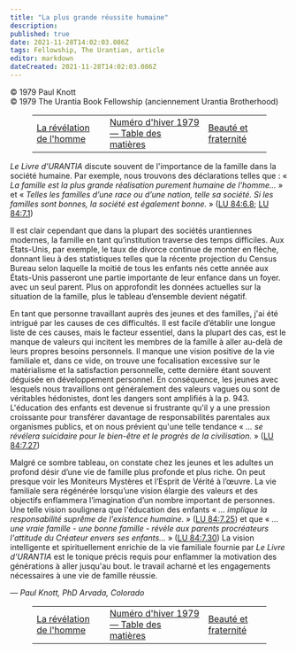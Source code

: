```yaml
---
title: "La plus grande réussite humaine"
description: 
published: true
date: 2021-11-28T14:02:03.086Z
tags: Fellowship, The Urantian, article
editor: markdown
dateCreated: 2021-11-28T14:02:03.086Z
---
```


<p class="v-card v-sheet theme--light grey lighten-3 px-2">© 1979 Paul Knott<br>© 1979 The Urantia Book Fellowship (anciennement Urantia Brotherhood)</p>
<figure class="table chapter-navigator">
  <table>
    <tbody>
      <tr>
        <td>
        <a href="/fr/article/Jim_McNelly/The_Revelation_of_Man">
          <span class="mdi mdi-arrow-left-drop-circle"></span><span class="pl-2">La révélation de l'homme</span>
        </a>
        </td>
        <td>
        <a href="/fr/index/articles_the_urantian#numéro-d'hiver-1979">
          <span class="mdi mdi-book-open-variant"></span><span class="pl-2">Numéro d'hiver 1979 — Table des matières</span>
        </a>
        </td>
        <td>
        <a href="/fr/article/Robert_F_Bruyn/Beauty_and_Brotherhood">
          <span class="pr-2">Beauté et fraternité</span><span class="mdi mdi-arrow-right-drop-circle"></span>
        </a>
        </td>
      </tr>
    </tbody>
  </table>
</figure>



_Le Livre d'URANTIA_ discute souvent de l'importance de la famille dans la société humaine. Par exemple, nous trouvons des déclarations telles que : « _La famille est la plus grande réalisation purement humaine de l'homme..._ » et « _Telles les familles d’une race ou d’une nation, telle sa société. Si les familles sont bonnes, la société est également bonne._ » ([LU 84:6.8](/fr/The_Urantia_Book/84#p6_8); [LU 84:7.1](/fr/The_Urantia_Book/84#p7_1))

Il est clair cependant que dans la plupart des sociétés urantiennes modernes, la famille en tant qu’institution traverse des temps difficiles. Aux États-Unis, par exemple, le taux de divorce continue de monter en flèche, donnant lieu à des statistiques telles que la récente projection du Census Bureau selon laquelle la moitié de tous les enfants nés cette année aux États-Unis passeront une partie importante de leur enfance dans un foyer. avec un seul parent. Plus on approfondit les données actuelles sur la situation de la famille, plus le tableau d’ensemble devient négatif.

En tant que personne travaillant auprès des jeunes et des familles, j'ai été intrigué par les causes de ces difficultés. Il est facile d’établir une longue liste de ces causes, mais le facteur essentiel, dans la plupart des cas, est le manque de valeurs qui incitent les membres de la famille à aller au-delà de leurs propres besoins personnels. Il manque une vision positive de la vie familiale et, dans ce vide, on trouve une focalisation excessive sur le matérialisme et la satisfaction personnelle, cette dernière étant souvent déguisée en développement personnel. En conséquence, les jeunes avec lesquels nous travaillons ont généralement des valeurs vagues ou sont de véritables hédonistes, dont les dangers sont amplifiés à la p. 943. L'éducation des enfants est devenue si frustrante qu'il y a une pression croissante pour transférer davantage de responsabilités parentales aux organismes publics, et on nous prévient qu'une telle tendance « _... se révélera suicidaire pour le bien-être et le progrès de la civilisation._ » ([LU 84:7.27](/fr/The_Urantia_Book/84#p7_27))

Malgré ce sombre tableau, on constate chez les jeunes et les adultes un profond désir d’une vie de famille plus profonde et plus riche. On peut presque voir les Moniteurs Mystères et l’Esprit de Vérité à l’œuvre. La vie familiale sera régénérée lorsqu’une vision élargie des valeurs et des objectifs enflammera l’imagination d’un nombre important de personnes. Une telle vision soulignera que l'éducation des enfants « _... implique la responsabilité suprême de l'existence humaine._ » ([LU 84:7.25](/fr/The_Urantia_Book/84#p7_25)) et que « _... une vraie famille - une bonne famille - révèle aux parents procréateurs l'attitude du Créateur envers ses enfants..._ » ([LU 84:7.30](/fr/The_Urantia_Book/84#p7_30)) La vision intelligente et spirituellement enrichie de la vie familiale fournie par _Le Livre d'URANTIA_ est le tonique précis requis pour enflammer la motivation des générations à aller jusqu'au bout. le travail acharné et les engagements nécessaires à une vie de famille réussie.

— _Paul Knott, PhD_
_Arvada, Colorado_



<figure class="table chapter-navigator">
  <table>
    <tbody>
      <tr>
        <td>
        <a href="/fr/article/Jim_McNelly/The_Revelation_of_Man">
          <span class="mdi mdi-arrow-left-drop-circle"></span><span class="pl-2">La révélation de l'homme</span>
        </a>
        </td>
        <td>
        <a href="/fr/index/articles_the_urantian#numéro-d'hiver-1979">
          <span class="mdi mdi-book-open-variant"></span><span class="pl-2">Numéro d'hiver 1979 — Table des matières</span>
        </a>
        </td>
        <td>
        <a href="/fr/article/Robert_F_Bruyn/Beauty_and_Brotherhood">
          <span class="pr-2">Beauté et fraternité</span><span class="mdi mdi-arrow-right-drop-circle"></span>
        </a>
        </td>
      </tr>
    </tbody>
  </table>
</figure>

